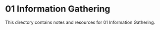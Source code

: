# 01 Information Gathering

This directory contains notes and resources for 01 Information Gathering.
